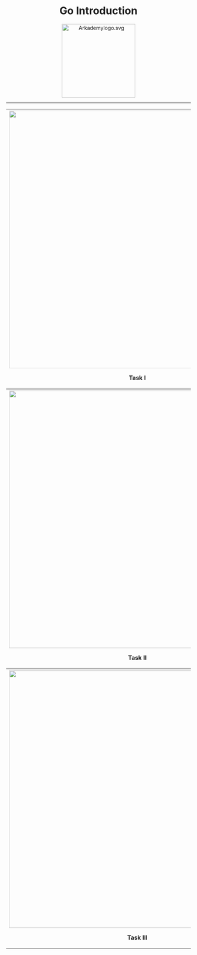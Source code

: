 <h1 align="center">
  Go Introduction
</h1>

<p align="center">
  <a href="https://www.fazztrack.com/">
    <img src="https://www.fazztrack.com/_nuxt/img/fazztrack-logo-color.db4c9cc.svg" width="200px" alt="Arkademylogo.svg" />
  </a>
</p>
<hr/>

<table>
  <tr>
    <th>
      <img src="https://res.cloudinary.com/rizkazn/image/upload/v1635823866/soal_1_week_16_femf8z.png" width="700px" alt="" />
      <p align="center">Task I</p>
    </th>
  </tr>
    
  <tr>
    <th>
      <img src="https://res.cloudinary.com/rizkazn/image/upload/v1635823866/soal_2_week_16_mn0nh8.png" width="700px" alt="" />
      <p align="center">Task II</p>
    </th>
  </tr>
  
  <tr>
    <th>
      <img src="https://res.cloudinary.com/rizkazn/image/upload/v1635823870/soal_3_week_16_ibjfvr.png" width="700px" alt="" />
      <p align="center">Task III</p>
    </th>
  </tr>
</table>
